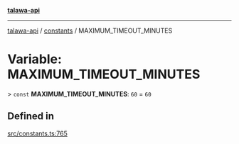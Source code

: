 [**talawa-api**](../../README.md)

***

[talawa-api](../../modules.md) / [constants](../README.md) / MAXIMUM\_TIMEOUT\_MINUTES

# Variable: MAXIMUM\_TIMEOUT\_MINUTES

\> `const` **MAXIMUM\_TIMEOUT\_MINUTES**: `60` = `60`

## Defined in

[src/constants.ts:765](https://github.com/PalisadoesFoundation/talawa-api/blob/5c5b29a0ea487bda8306089fe128f43f3be29f94/src/constants.ts#L765)
